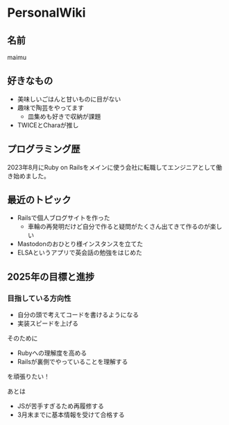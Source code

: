 # PersonalWiki

## 名前

maimu

## 好きなもの

- 美味しいごはんと甘いものに目がない
- 趣味で陶芸をやってます
  - 皿集めも好きで収納が課題
- TWICEとCharaが推し

## プログラミング歴
2023年8月にRuby on Railsをメインに使う会社に転職してエンジニアとして働き始めました。

## 最近のトピック

- Railsで個人ブログサイトを作った
  - 車輪の再発明だけど自分で作ると疑問がたくさん出てきて作るのが楽しい
- Mastodonのおひとり様インスタンスを立てた
- ELSAというアプリで英会話の勉強をはじめた

## 2025年の目標と進捗

### 目指している方向性

- 自分の頭で考えてコードを書けるようになる
- 実装スピードを上げる

そのために

- Rubyへの理解度を高める
- Railsが裏側でやっていることを理解する

を頑張りたい！

あとは

- JSが苦手すぎるため再履修する
- 3月末までに基本情報を受けて合格する

